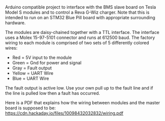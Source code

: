 Arduino compatible project to interface with the BMS slave 
board on Tesla Model S modules and to control a Reva G-Wiz
charger. Note that this is intended to run on an STM32 
Blue Pill board with appropriate surrounding hardware.

The modules are daisy-chained together with a TTL interface.
The interface uses a Molex 15-97-5101 connector and runs at
612500 baud. The factory wiring to each module is comprised
of two sets of 5 differently colored wires:

* Red = 5V input to the module
* Green = Gnd for power and signal
* Gray = Fault output
* Yellow = UART Wire
* Blue = UART Wire

The fault output is active low. Use your own pull up to the fault line and if the line is pulled low then a fault has occurred.

Here is a PDF that explains how the wiring between modules and the master board is supposed to be:
https://cdn.hackaday.io/files/10098432032832/wiring.pdf
